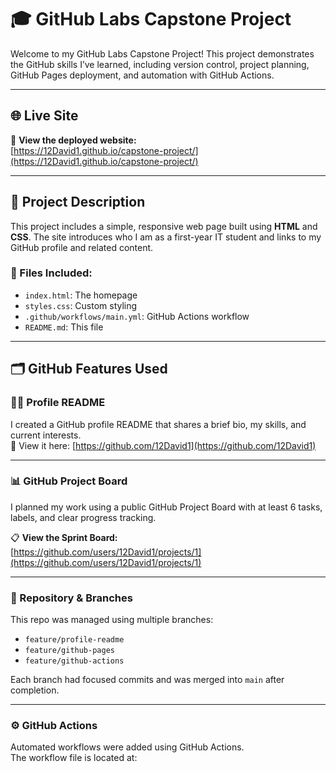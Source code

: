 # 🎓 GitHub Labs Capstone Project

Welcome to my GitHub Labs Capstone Project! This project demonstrates the GitHub skills I’ve learned, including version control, project planning, GitHub Pages deployment, and automation with GitHub Actions.

---

## 🌐 Live Site

🔗 **View the deployed website:**  
[https://12David1.github.io/capstone-project/](https://12David1.github.io/capstone-project/)

---

## 🧩 Project Description

This project includes a simple, responsive web page built using **HTML** and **CSS**. The site introduces who I am as a first-year IT student and links to my GitHub profile and related content.

### 📁 Files Included:
- `index.html`: The homepage
- `styles.css`: Custom styling
- `.github/workflows/main.yml`: GitHub Actions workflow
- `README.md`: This file

---

## 🗂️ GitHub Features Used

### 🧑‍💻 Profile README
I created a GitHub profile README that shares a brief bio, my skills, and current interests.  
📍 View it here: [https://github.com/12David1](https://github.com/12David1)

---

### 📊 GitHub Project Board

I planned my work using a public GitHub Project Board with at least 6 tasks, labels, and clear progress tracking.

📋 **View the Sprint Board:**  
[https://github.com/users/12David1/projects/1](https://github.com/users/12David1/projects/1)

---

### 🌳 Repository & Branches

This repo was managed using multiple branches:
- `feature/profile-readme`
- `feature/github-pages`
- `feature/github-actions`

Each branch had focused commits and was merged into `main` after completion.

---

### ⚙️ GitHub Actions

Automated workflows were added using GitHub Actions.  
The workflow file is located at:

